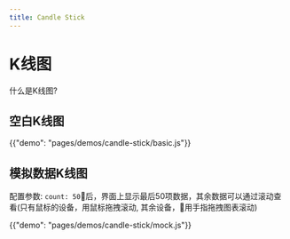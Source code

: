 ```yaml
---
title: Candle Stick
---
```


# K线图

什么是K线图?

## 空白K线图

{{"demo": "pages/demos/candle-stick/basic.js"}}

## 模拟数据K线图

配置参数: `count: 50`后，界面上显示最后50项数据，其余数据可以通过滚动查看(只有鼠标的设备，用鼠标拖拽滚动, 其余设备，用手指拖拽图表滚动)

{{"demo": "pages/demos/candle-stick/mock.js"}}